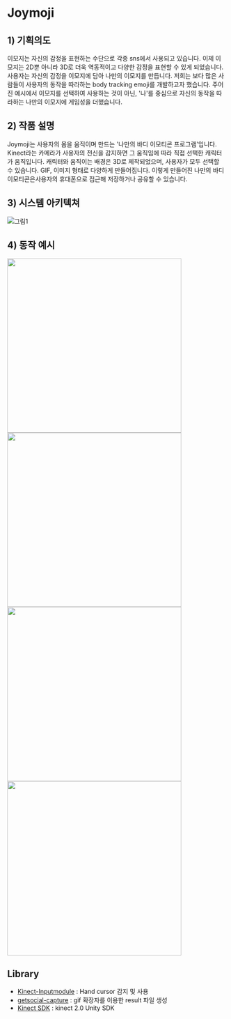 # Joymoji

## 1) 기획의도
이모지는 자신의 감정을 표현하는 수단으로 각종 sns에서 사용되고 있습니다. 이제 이모지는 2D뿐 아니라 3D로 더욱 역동적이고 다양한 감정을 표현할 수 있게 되었습니다. 사용자는 자신의 감정을 이모지에 담아 나만의 이모지를 만듭니다.  저희는 보다 많은 사람들이 사용자의 동작을 따라하는 body tracking emoji를 개발하고자 했습니다. 주어진 예시에서 이모지를 선택하여 사용하는 것이 아닌, '나'를 중심으로 자신의 동작을 따라하는 나만의 이모지에 게임성을 더했습니다.

## 2) 작품 설명
Joymoji는 사용자의 몸을 움직이며 만드는 '나만의 바디 이모티콘 프로그램'입니다. Kinect라는 카메라가 사용자의 전신을 감지하면 그 움직임에 따라 직접 선택한 캐릭터가 움직입니다. 캐릭터와 움직이는 배경은 3D로 제작되었으며, 사용자가 모두 선택할 수 있습니다. GIF, 이미지 형태로 다양하게 만들어집니다. 이렇게 만들어진 나만의 바디 이모티콘은사용자의 휴대폰으로 접근해 저장하거나 공유할 수 있습니다.

## 3) 시스템 아키텍쳐
![그림1](https://user-images.githubusercontent.com/31615715/66995363-d742f500-f109-11e9-80ef-b1de54401f3d.png)

## 4) 동작 예시
<img width=400 src="https://user-images.githubusercontent.com/31615715/66995457-035e7600-f10a-11e9-990c-2dd28b88cf72.PNG"><img width=400 src="https://user-images.githubusercontent.com/31615715/66995586-3d2f7c80-f10a-11e9-8671-ddb9aed35420.PNG">
<img width=400 src="https://user-images.githubusercontent.com/31615715/66995676-5e906880-f10a-11e9-9a99-397168006234.PNG"><img width=400 src="https://user-images.githubusercontent.com/31615715/66995725-723bcf00-f10a-11e9-809e-1860263aee3e.PNG">


## Library 
* [Kinect-Inputmodule](https://github.com/paganini24/Kinect-Inputmodule) : Hand cursor 감지 및 사용
* [getsocial-capture](https://github.com/getsocial-im/getsocial-capture) : gif 확장자를 이용한 result 파일 생성
* [Kinect SDK](https://www.microsoft.com/en-us/kinectforwindows/develop/default.aspx) : kinect 2.0 Unity SDK
